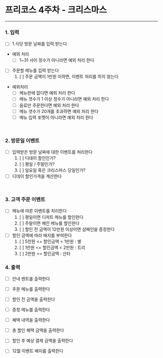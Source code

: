 # 프리코스 4주차 - 크리스마스

---

### 1. 입력

- [ ] 1.식당 방문 날짜를 입력 받는다

- 예외 처리
    - [ ] 1~31 사이 정수가 아니라면 예외 처리 한다

- [ ] 주문할 메뉴를 입력 받는다
  1. [ ] 주문 금액이 1만원 이하면, 이벤트 처리를 하지 않는다

 - 예외처리
    - [ ] 메뉴판에 없다면 예외 처리 한다
    - [ ] 메뉴 갯수가 1 이상 정수가 아니라면 예외 처리 한다
    - [ ] 음료만 주문한다면 예외 처리 한다
    - [ ] 메뉴 갯수가 20개를 초과하면 예외 처리 한다
    - [ ] 메뉴 입력 포멧이 아니라면 예외 처리 한다

<br>

### 2. 방문일 이벤트

- [ ] 입력받은 방문 날짜에 대한 이벤트를 처리한다
  1. [ ] 디데이 할인인가?
  2. [ ] 평일 / 주말인가?
  3. [ ] 일요일 혹은 크리스마스 당일인가?
- [ ] 디데이 할인가격을 계산한다

<br>

### 3. 고객 주문 이벤트
- [ ] 메뉴에 따른 이벤트를 처리한다
  1. [ ] 평일이면 디저트 메뉴를 할인한다
  2. [ ] 주말이면 메인 메뉴를 할인한다
  3. [ ] 할인 전 금액이 12만원 이상이면 샴페인을 증정한다
- [ ] 할인 금액에 따라 배지를 부여한다
  1. [ ] 5천원 <= 할인금액 < 1만원 : 별
  2. [ ] 1만원 <= 할인금액 < 2만원 : 트리
  3. [ ] 2만원 <= 할인금액 : 산타

### 4. 출력
- [ ] 안내 멘트를 출력한다
- [ ] 주문 메뉴를 출력한다
- [ ] 할인 전 금액을 출력한다
- [ ] 증정 메뉴를 출력한다
- [ ] 혜택 내역을 출력한다
- [ ] 총 할인 혜택 금액을 출력한다
- [ ] 할인 후 예상 결제 금액을 출력한다
- [ ] 12월 이벤트 배지를 출력한다
    

